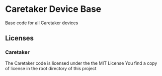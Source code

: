 Caretaker Device Base
=====================

Base code for all Caretaker devices

Licenses
--------

### Caretaker

The Caretaker code is licensed under the the MIT License
You find a copy of license in the root directory of this project
